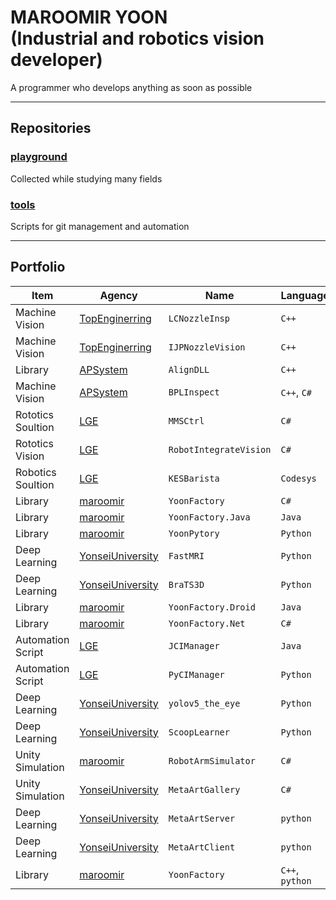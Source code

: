 # MAROOMIR YOON<br>(Industrial and robotics vision developer)

A programmer who develops anything as soon as possible

---

## Repositories

### [playground](https://github.com/maroomir/playground)

Collected while studying many fields

### [tools](https://github.com/maroomir/tools)

Scripts for git management and automation

---

## Portfolio

Item               | Agency                | Name                  | Language         | Release             | Status
-----------------------|-----------------------|-----------------------|-----------------------|-----------------------|-----------------------|
Machine Vision    | [TopEnginerring](http://topengnet.co.kr) | `LCNozzleInsp` | `C++` | 2015/06 | - |
Machine Vision    | [TopEnginerring](http://topengnet.co.kr) | `IJPNozzleVision` | `C++` | 2016/09 | - |
Library           | [APSystem](http://www.apsystems.co.kr)   | `AlignDLL` | `C++`| 2017/11 | - |
Machine Vision    | [APSystem](http://www.apsystems.co.kr)   | `BPLInspect` | `C++`, `C#`| 2018/06 | - |
Rototics Soultion | [LGE](https://www.lge.co.kr/)            | `MMSCtrl` | `C#`| 2020/06 | - |
Rototics Vision   | [LGE](https://www.lge.co.kr/)            | `RobotIntegrateVision` | `C#`| 2020/12 | - |
Robotics Soultion | [LGE](https://www.lge.co.kr/)            | `KESBarista`  | `Codesys` | 2020/12 | - |
Library           | [maroomir](https://github.com/maroomir/) | `YoonFactory` | `C#`| 2021/01 | [Public](https://github.com/maroomir/YoonFactory/tree/legacy) |
Library           | [maroomir](https://github.com/maroomir/) | `YoonFactory.Java` | `Java`| 2021/03 | [public](https://github.com/maroomir/YoonFactory.Java) |
Library           | [maroomir](https://github.com/maroomir/) | `YoonPytory` | `Python`| 2021/04 | [public](https://github.com/maroomir/YoonPytory) |
Deep Learning     | [YonseiUniversity](https://www.yonsei.ac.kr/) | `FastMRI` | `Python` | 2021/04 | [public](https://github.com/maroomir/fastMRI) |
Deep Learning     | [YonseiUniversity](https://www.yonsei.ac.kr/) | `BraTS3D` | `Python` | 2021/06 | [public](https://github.com/maroomir/BraTS3D) |
Library           | [maroomir](https://github.com/maroomir/) | `YoonFactory.Droid` | `Java`| 2021/06 | [public](https://github.com/maroomir/YoonFactory.Droid) |
Library           | [maroomir](https://github.com/maroomir/) | `YoonFactory.Net` | `C#`| 2021/07 | [public](https://github.com/maroomir/YoonFactory.Net) |
Automation Script | [LGE](https://www.lge.co.kr/)            | `JCIManager` | `Java` | 2021/08 | -
Automation Script | [LGE](https://www.lge.co.kr/)            | `PyCIManager` | `Python` | 2021/11 | -
Deep Learning     | [YonseiUniversity](https://www.yonsei.ac.kr/) | `yolov5_the_eye` | `Python` | 2021/12 | [public](https://github.com/maroomir/yolov5_the_eye) |
Deep Learning     | [YonseiUniversity](https://www.yonsei.ac.kr/) | `ScoopLearner` | `Python` | 2021/12 | [public](https://github.com/maroomir/ScoopLearner) |
Unity Simulation  | [maroomir](https://github.com/maroomir/) | `RobotArmSimulator` | `C#` | 2022/03 | [public](https://github.com/maroomir/RobotArmSimulator) |
Unity Simulation  | [YonseiUniversity](https://www.yonsei.ac.kr/) | `MetaArtGallery` | `C#` | 2022/10 | [public](https://github.com/maroomir/MetaArtGallery) |
Deep Learning  | [YonseiUniversity](https://www.yonsei.ac.kr/) | `MetaArtServer` | `python` | 2022/11 | [public](https://github.com/maroomir/MetaArtServer)
Deep Learning  | [YonseiUniversity](https://www.yonsei.ac.kr/) | `MetaArtClient` | `python` | 2022/12 | [public](https://github.com/maroomir/MetaArtClient)
Library        | [maroomir](https://github.com/maroomir/) | `YoonFactory` | `C++`, `python` | 2023/12 | [public](https://github.com/maroomir/YoonFactory) |

